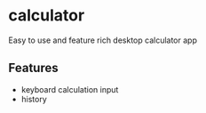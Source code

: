 # calculator

Easy to use and feature rich desktop calculator app

## Features
- keyboard calculation input
- history
